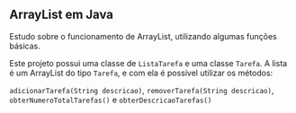 ## ArrayList em Java
Estudo sobre o funcionamento de ArrayList, utilizando algumas funções básicas.

Este projeto possui uma classe de ```ListaTarefa``` e uma classe ```Tarefa```.
A lista é um ArrayList do tipo ```Tarefa```, e com ela é possível utilizar os métodos: 

```adicionarTarefa(String descricao)```, ```removerTarefa(String descricao)```, ```obterNumeroTotalTarefas()``` e ```obterDescricaoTarefas()```
